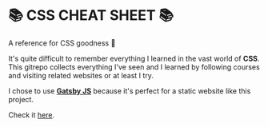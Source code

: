 # :books: CSS CHEAT SHEET :books:

A reference for CSS goodness :rocket:

It's quite difficult to remember everything I learned in the vast world of **CSS**. This gitrepo collects everything I've seen and I learned by following courses and visiting related websites or at least I try.

I chose to use <a href="https://www.gatsbyjs.org">**Gatsby JS**</a> because it's perfect for a static website like this project.

Check it <a href="https://gionasdev.github.io/css-cheatsheet/">here</a>.
